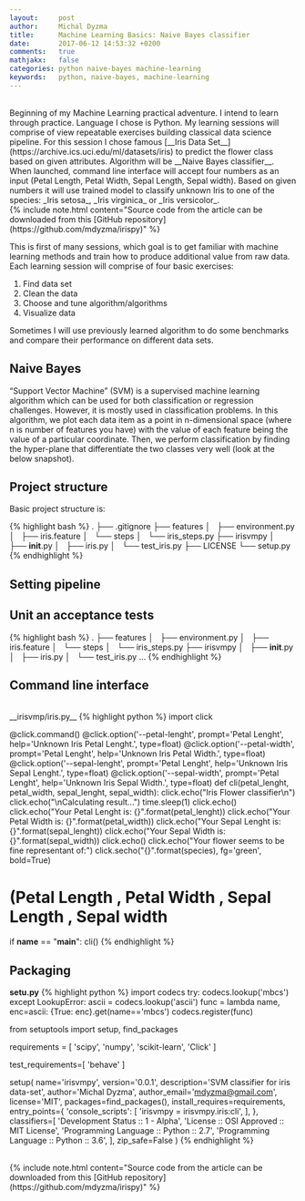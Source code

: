 ```yaml
---
layout:     post
author:     Michal Dyzma
title:      Machine Learning Basics: Naive Bayes classifier
date:       2017-06-12 14:53:32 +0200
comments:   true
mathjakx:   false
categories: python naive-bayes machine-learning
keywords:   python, naive-bayes, machine-learning
---
```

<!-- 
![banner][banner] -->
<br>
Beginning of my Machine Learning practical adventure. I intend to learn through practice. Language I chose is Python. My learning sessions will comprise of view repeatable exercises building classical data science pipeline. For this session I chose famous [__Iris Data Set__](https://archive.ics.uci.edu/ml/datasets/iris) to predict the flower class based on given attributes. Algorithm will be __Naive Bayes classifier__. When launched, command line interface will accept four numbers as an input (Petal Length, Petal Width, Sepal Length, Sepal width). Based on given numbers it will use trained model to classify unknown Iris to one of the species: _Iris setosa_,  _Iris virginica_ or _Iris versicolor_.

<br>
{% include note.html content="Source code from the article can be downloaded from this [GitHub repository](https://github.com/mdyzma/irispy)" %}

This is first of many sessions, which goal is to get familiar with machine learning methods and train how to produce additional value from raw data. Each learning session will comprise of four basic exercises:

1. Find data set
2. Clean the data
3. Choose and tune algorithm/algorithms
4. Visualize data

Sometimes I will use previously learned algorithm to do some benchmarks and compare their performance on different data sets.

## Naive Bayes

“Support Vector Machine” (SVM) is a supervised machine learning algorithm which can be used for both classification or regression challenges. However, it is mostly used in classification problems. In this algorithm, we plot each data item as a point in n-dimensional space (where n is number of features you have) with the value of each feature being the value of a particular coordinate. Then, we perform classification by finding the hyper-plane that differentiate the two classes very well (look at the below snapshot).

## Project structure

Basic project structure is:

{% highlight bash %}
.
├── .gitignore
├── features
│   ├── environment.py
│   ├── iris.feature
│   └── steps
│       └── iris_steps.py
├── irisvmpy
│   ├── __init__.py
│   ├── iris.py
│   └── test_iris.py
├── LICENSE
└──  setup.py
{% endhighlight %}

## Setting pipeline







## Unit an acceptance tests

{% highlight bash %}
.
├── features
│   ├── environment.py
│   ├── iris.feature
│   └── steps
│       └── iris_steps.py
├── irisvmpy
│   ├── __init__.py
│   ├── iris.py
│   └── test_iris.py
...
{% endhighlight %}


## Command line interface



<br>
__irisvmp/iris.py__
{% highlight python %}
import click

@click.command()
@click.option('--petal-lenght', prompt='Petal Lenght',
              help='Unknown Iris Petal Lenght.', type=float)
@click.option('--petal-width', prompt='Petal Lenght',
              help='Unknown Iris Petal Width.', type=float)
@click.option('--sepal-lenght', prompt='Petal Lenght',
              help='Unknown Iris Sepal Lenght.', type=float)
@click.option('--sepal-width', prompt='Petal Lenght',
              help='Unknown Iris Sepal Width.', type=float)
def cli(petal_lenght, petal_width, sepal_lenght, sepal_width):
    click.echo("Iris Flower classifier\n")
    click.echo("\nCalculating result...")
    time.sleep(1)
    click.echo()
    click.echo("Your Petal Lenght is: {}".format(petal_lenght))
    click.echo("Your Petal Width  is: {}".format(petal_width))
    click.echo("Your Sepal Lenght is: {}".format(sepal_lenght))
    click.echo("Your Sepal Width  is: {}".format(sepal_width))
    click.echo()
    click.echo("Your flower seems to be fine representant of:")
    click.secho("{}".format(species), fg='green', bold=True)
# (Petal Length , Petal Width , Sepal Length , Sepal width

if __name__ == "__main__":
    cli()
{% endhighlight %}



##  Packaging


__setu.py__
{% highlight python %}
import codecs
try:
    codecs.lookup('mbcs')
except LookupError:
    ascii = codecs.lookup('ascii')
    func = lambda name, enc=ascii: {True: enc}.get(name=='mbcs')
    codecs.register(func)

from setuptools import setup, find_packages


requirements = [
    'scipy', 'numpy', 'scikit-learn', 'Click'
]

test_requirements=[
    'behave'
]

setup(
    name='irisvmpy',
    version='0.0.1',
    description='SVM classifier for iris data-set',
    author='Michal Dyzma',
    author_email='mdyzma@gmail.com',
    license='MIT',
    packages=find_packages(),
    install_requires=requirements,
    entry_points={
        'console_scripts': [
                'irisvmpy = irisvmpy.iris:cli',
            ],
        },
    classifiers=[
        'Development Status :: 1 - Alpha',
        'License :: OSI Approved :: MIT License',
        'Programming Language :: Python :: 2.7',
        'Programming Language :: Python :: 3.6',
      ],
    zip_safe=False
)
{% endhighlight %}


<br>
{% include note.html content="Source code from the article can be downloaded from this [GitHub repository](https://github.com/mdyzma/irispy)" %}


<!-- Images -->

[banner]:   /assets/2017-05-12/banner.jpg
<!-- [iris_cli]: /assets/2017-05-12/iris_cli.png -->
